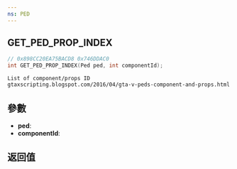 ```yaml
---
ns: PED
---
```

## GET_PED_PROP_INDEX

```c
// 0x898CC20EA75BACD8 0x746DDAC0
int GET_PED_PROP_INDEX(Ped ped, int componentId);
```

```
List of component/props ID  
gtaxscripting.blogspot.com/2016/04/gta-v-peds-component-and-props.html  
```

## 參數
* **ped**: 
* **componentId**: 

## 返回值
